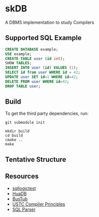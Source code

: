 # skDB
A DBMS implementation to study Compilers 

## Supported SQL Example

```sql
CREATE DATABASE example;
USE example;
CREATE TABLE user (id int);
SHOW TABLES;
INSERT INTO user (id) VALUES (1);
SELECT id from user WHERE id = 42;
UPDATE user SET id=1 WHERE id=42;
DELETE FROM user WHERE id=42;
DROP TABLE user;
```



## Build

To get the third party dependencies, run:
```shell
git submodule init
```

```shell
mkdir build
cd build
cmake ..
make
```

## Tentative Structure

## Resources

+ [sqllogictest](https://www.sqlite.org/sqllogictest/doc/trunk/about.wiki)
+ [HuaDB](https://thu-db.github.io/huadb-doc/)
+ [BusTub](https://15445.courses.cs.cmu.edu/fall2022/schedule.html)
+ [USTC Compiler Principles](https://ustc-compiler-principles.github.io)
+  [SQL Parser](https://github.com/hyrise/sql-parser)